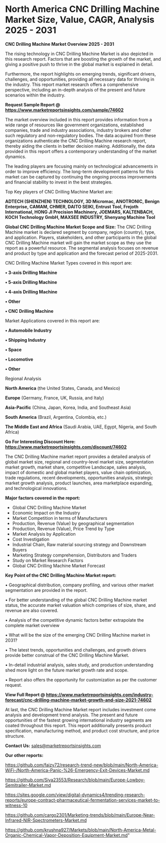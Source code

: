 # North America CNC Drilling Machine Market Size, Value, CAGR, Analysis 2025 - 2031

<Strong> CNC Drilling Machine Market Overview 2025 - 2031</strong>

The rising technology in CNC Drilling Machine Market is also depicted in this research report. Factors that are boosting the growth of the market, and giving a positive push to thrive in the global market is explained in detail.

Furthermore, the report highlights on emerging trends, significant drivers, challenges, and opportunities, providing all necessary data for thriving in the industry. This report market research offers a comprehensive perspective, including an in-depth analysis of the present and future scenarios within the industry.

<strong>Request Sample Report @ <a href=https://www.marketreportsinsights.com/sample/74602>https://www.marketreportsinsights.com/sample/74602</a></strong>

The market overview included in this report provides information from a wide range of resources like government organizations, established companies, trade and industry associations, industry brokers and other such regulatory and non-regulatory bodies. The data acquired from these organizations authenticate the CNC Drilling Machine research report, thereby aiding the clients in better decision making. Additionally, the data provided in this report offers a contemporary understanding of the market dynamics.

The leading players are focusing mainly on technological advancements in order to improve efficiency. The long-term development patterns for this market can be captured by continuing the ongoing process improvements and financial stability to invest in the best strategies.

Top Key players of CNC Drilling Machine Market are:

<strong>ADTECH (SHENZHEN) TECHNOLOGY, 3D Micromac, ANOTRONIC, Benign Enterprise, CAMAM, CHMER, DAITO SEIKI, Entrust Tool, Frejoth International, HONG JI Precision Machinery, JOEMARS, KALTENBACH, KOCH Technology GmbH, MAXSEE INDUSTRY, Shenyang Machine Tool</strong>

<strong><b>Global CNC Drilling Machine Market Scope and Size:</b></strong>
The CNC Drilling Machine market is declared segment by company, region (country), type, and application. Players, stakeholders, and other participants in the global CNC Drilling Machine market will gain the market scope as they use the report as a powerful resource. The segmental analysis focuses on revenue and product by type and application and the forecast period of 2025-2031.

CNC Drilling Machine Market Types covered in this report are:

<strong>• 3-axis Drilling Machine

• 5-axis Drilling Machine

• 4-axis Drilling Machine

• Other

• CNC Drilling Machine</strong>

Market Applications covered in this report are:

<strong>• Automobile Industry

• Shipping Industry

• Space

• Locomotive

• Other</strong> 

Regional Analysis

<strong>North America</strong> (the United States, Canada, and Mexico)

<strong>Europe</strong> (Germany, France, UK, Russia, and Italy)

<strong>Asia-Pacific</strong> (China, Japan, Korea, India, and Southeast Asia)

<strong>South America</strong> (Brazil, Argentina, Colombia, etc.)

<strong>The Middle East and Africa</strong> (Saudi Arabia, UAE, Egypt, Nigeria, and South Africa)

<strong>Go For Interesting Discount Here: <a href=https://www.marketreportsinsights.com/discount/74602>https://www.marketreportsinsights.com/discount/74602</a></strong>

The CNC Drilling Machine market report provides a detailed analysis of global market size, regional and country-level market size, segmentation market growth, market share, competitive Landscape, sales analysis, impact of domestic and global market players, value chain optimization, trade regulations, recent developments, opportunities analysis, strategic market growth analysis, product launches, area marketplace expanding, and technological innovations.

<strong><b>Major factors covered in the report:</b></strong>
<ul>
  <li>Global CNC Drilling Machine Market </li>
  <li>Economic Impact on the Industry</li>
  <li>Market Competition in terms of Manufacturers</li>
  <li>Production, Revenue (Value) by geographical segmentation</li>
  <li>Production, Revenue (Value), Price Trend by Type</li>
  <li>Market Analysis by Application</li>
  <li>Cost Investigation</li>
  <li>Industrial Chain, Raw material sourcing strategy and Downstream Buyers</li>
  <li>Marketing Strategy comprehension, Distributors and Traders</li>
  <li>Study on Market Research Factors</li>
  <li>Global CNC Drilling Machine Market Forecast</li>
</ul>

<strong><b>Key Point of the CNC Drilling Machine Market report:</b></strong>

• Geographical distribution, company profiling, and various other market segmentation are provided in the report.

• For better understanding of the global CNC Drilling Machine market status, the accurate market valuation which comprises of size, share, and revenue are also covered.

• Analysis of the competitive dynamic factors better extrapolate the complete market overview

• What will be the size of the emerging CNC Drilling Machine market in 2031?

• The latest trends, opportunities and challenges, and growth drivers provide better construal of the CNC Drilling Machine Market.

• In-detail industrial analysis, sales study, and production understanding shed more light on the future market growth rate and scope.

• Report also offers the opportunity for customization as per the customer request.

<strong><b>View Full Report @ <a href=https://www.marketreportsinsights.com/industry-forecast/cnc-drilling-machine-market-growth-and-size-2021-74602>https://www.marketreportsinsights.com/industry-forecast/cnc-drilling-machine-market-growth-and-size-2021-74602</a></b></strong>


At last, the CNC Drilling Machine Market report includes investment come analysis and development trend analysis. The present and future opportunities of the fastest growing international industry segments are coated throughout this report. This report additionally presents product specification, manufacturing method, and product cost structure, and price structure.

<strong>Contact Us:</strong>
sales@marketreportsinsights.com

<strong>Our other reports:</strong>

<a href=https://github.com/faizy72/research-trend-new/blob/main/North-America-WiFi-/North-America-Panic-%26-Emergency-Exit-Devices-Market.md>https://github.com/faizy72/research-trend-new/blob/main/North-America-WiFi-/North-America-Panic-%26-Emergency-Exit-Devices-Market.md</a>

<a href=https://github.com/Siya23553/Research/blob/main/Europe-Lowboy-Semitrailer-Market.md>https://github.com/Siya23553/Research/blob/main/Europe-Lowboy-Semitrailer-Market.md</a>

<a href=https://sites.google.com/view/digital-dynamics4/trending-research-reports/europe-contract-pharmaceutical-fermentation-services-market-to-witness-10>https://sites.google.com/view/digital-dynamics4/trending-research-reports/europe-contract-pharmaceutical-fermentation-services-market-to-witness-10</a>

<a href=https://github.com/cargo2301/Marketing-trends/blob/main/Europe-Near-Infrared-NIR-Spectrometers-Market.md>https://github.com/cargo2301/Marketing-trends/blob/main/Europe-Near-Infrared-NIR-Spectrometers-Market.md</a>

<a href=https://github.com/krushna927/Markets/blob/main/North-America-Metal-Organic-Chemical-Vapor-Deposition-Equipment-Market.md>https://github.com/krushna927/Markets/blob/main/North-America-Metal-Organic-Chemical-Vapor-Deposition-Equipment-Market.md</a>"
